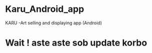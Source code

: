 # Karu_Android_app
KARU -Art selling and displaying app (Android)
# Wait ! aste aste sob update korbo
